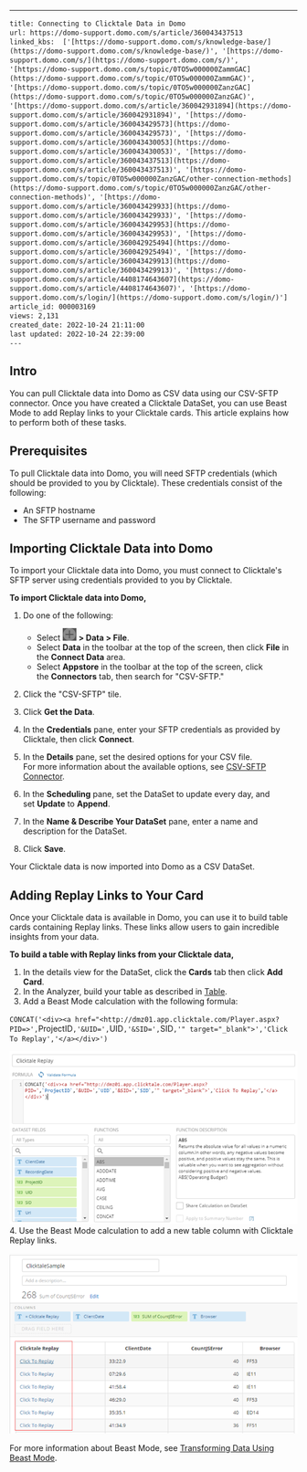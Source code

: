 ---
    title: Connecting to Clicktale Data in Domo
    url: https://domo-support.domo.com/s/article/360043437513
    linked_kbs:  ['[https://domo-support.domo.com/s/knowledge-base/](https://domo-support.domo.com/s/knowledge-base/)', '[https://domo-support.domo.com/s/](https://domo-support.domo.com/s/)', '[https://domo-support.domo.com/s/topic/0TO5w000000ZammGAC](https://domo-support.domo.com/s/topic/0TO5w000000ZammGAC)', '[https://domo-support.domo.com/s/topic/0TO5w000000ZanzGAC](https://domo-support.domo.com/s/topic/0TO5w000000ZanzGAC)', '[https://domo-support.domo.com/s/article/360042931894](https://domo-support.domo.com/s/article/360042931894)', '[https://domo-support.domo.com/s/article/360043429573](https://domo-support.domo.com/s/article/360043429573)', '[https://domo-support.domo.com/s/article/360043430053](https://domo-support.domo.com/s/article/360043430053)', '[https://domo-support.domo.com/s/article/360043437513](https://domo-support.domo.com/s/article/360043437513)', '[https://domo-support.domo.com/s/topic/0TO5w000000ZanzGAC/other-connection-methods](https://domo-support.domo.com/s/topic/0TO5w000000ZanzGAC/other-connection-methods)', '[https://domo-support.domo.com/s/article/360043429933](https://domo-support.domo.com/s/article/360043429933)', '[https://domo-support.domo.com/s/article/360043429953](https://domo-support.domo.com/s/article/360043429953)', '[https://domo-support.domo.com/s/article/360042925494](https://domo-support.domo.com/s/article/360042925494)', '[https://domo-support.domo.com/s/article/360043429913](https://domo-support.domo.com/s/article/360043429913)', '[https://domo-support.domo.com/s/article/4408174643607](https://domo-support.domo.com/s/article/4408174643607)', '[https://domo-support.domo.com/s/login/](https://domo-support.domo.com/s/login/)']
    article_id: 000003169
    views: 2,131
    created_date: 2022-10-24 21:11:00
    last updated: 2022-10-24 22:39:00
    ---



Intro
-----


You can pull Clicktale data into Domo as CSV data using our CSV-SFTP connector. Once you have created a Clicktale DataSet, you can use Beast Mode to add Replay links to your Clicktale cards. This article explains how to perform both of these tasks.


Prerequisites
-------------


To pull Clicktale data into Domo, you will need SFTP credentials (which should be provided to you by Clicktale). These credentials consist of the following:


* An SFTP hostname
* The SFTP username and password


Importing Clicktale Data into Domo
----------------------------------


To import your Clicktale data into Domo, you must connect to Clicktale's SFTP server using credentials provided to you by Clicktale.


**To import Clicktale data into Domo,**


1. Do one of the following:


	* Select ![add_to_domo_icon.png](add_to_domo_icon.png) **> Data > File**.
	* Select **Data** in the toolbar at the top of the screen, then click **File** in the **Connect Data** area.
	* Select **Appstore** in the toolbar at the top of the screen, click the **Connectors** tab, then search for "CSV-SFTP."
2. Click the "CSV-SFTP" tile.
3. Click **Get the Data**.
4. In the **Credentials** pane, enter your SFTP credentials as provided by Clicktale, then click **Connect**.
5. In the **Details** pane, set the desired options for your CSV file.   
 For more information about the available options, see [CSV-SFTP Connector](/s/article/360042931894 "CSV-SFTP Connector").
6. In the **Scheduling** pane, set the DataSet to update every day, and set **Update** to **Append**.
7. In the **Name & Describe Your DataSet** pane, enter a name and description for the DataSet.
8. Click **Save**.


Your Clicktale data is now imported into Domo as a CSV DataSet.


Adding Replay Links to Your Card
--------------------------------


Once your Clicktale data is available in Domo, you can use it to build table cards containing Replay links. These links allow users to gain incredible insights from your data. 


**To build a table with Replay links from your Clicktale data,**


1. In the details view for the DataSet, click the **Cards** tab then click **Add Card**.
2. In the Analyzer, build your table as described in [Table](/s/article/360043429573 "Table").
3. Add a Beast Mode calculation with the following formula:  
   
 `CONCAT('<div><a href="<http://dmz01.app.clicktale.com/Player.aspx?PID=>',`ProjectID`,'&UID=',`UID`,'&SID=',`SID`,'" target="_blank">','Click To Replay','</a></div>')`  
   
 ![clicktale_replay_beastmode.png](clicktale_replay_beastmode.png)
4. Use the Beast Mode calculation to add a new table column with Clicktale Replay links.   
   
 ![clicktale_column.png](clicktale_column.png)  
   
 For more information about Beast Mode, see [Transforming Data Using Beast Mode](/s/article/360043430053).
